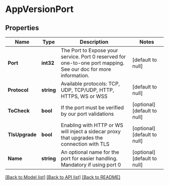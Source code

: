 # AppVersionPort

## Properties
Name | Type | Description | Notes
------------ | ------------- | ------------- | -------------
**Port** | **int32** | The Port to Expose your service. Port 0 reserved for one-to-one port mapping. See our doc for more information. | [default to null]
**Protocol** | **string** | Available protocols: TCP, UDP, TCP/UDP, HTTP, HTTPS, WS or WSS | [default to null]
**ToCheck** | **bool** | If the port must be verified by our port validations | [optional] [default to null]
**TlsUpgrade** | **bool** | Enabling with HTTP or WS will inject a sidecar proxy that upgrades the connection with TLS | [optional] [default to null]
**Name** | **string** | An optional name for the port for easier handling. Mandatory if using port 0 | [optional] [default to null]

[[Back to Model list]](../README.md#documentation-for-models) [[Back to API list]](../README.md#documentation-for-api-endpoints) [[Back to README]](../README.md)


